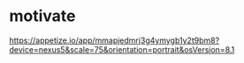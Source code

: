 # motivate

https://appetize.io/app/mmapjedmrj3g4ymygb1y2t9bm8?device=nexus5&scale=75&orientation=portrait&osVersion=8.1
